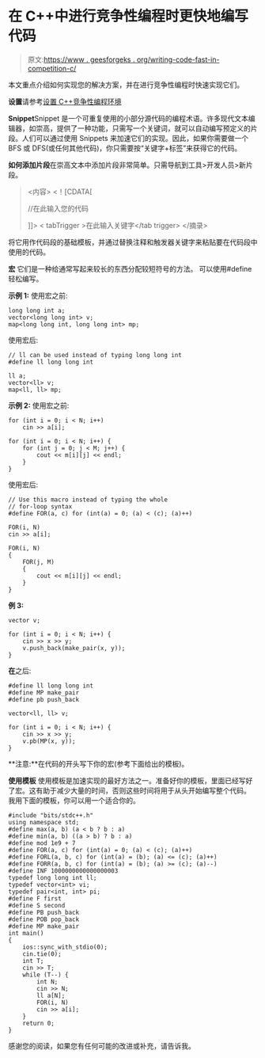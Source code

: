 # 在 C++中进行竞争性编程时更快地编写代码

> 原文:[https://www . geesforgeks . org/writing-code-fast-in-competition-c/](https://www.geeksforgeeks.org/writing-code-faster-during-competitive-programming-in-c/)

本文重点介绍如何实现您的解决方案，并在进行竞争性编程时快速实现它们。

**设置**请参考[设置 C++竞争性编程环境](https://www.geeksforgeeks.org/setting-up-a-c-competitive-programming-environment/)

**Snippet**Snippet 是一个可重复使用的小部分源代码的编程术语。许多现代文本编辑器，如崇高，提供了一种功能，只需写一个关键词，就可以自动编写预定义的片段。人们可以通过使用 Snippets 来加速它们的实现。因此，如果你需要做一个 BFS 或 DFS(或任何其他代码)，你只需要按“关键字+标签”来获得它的代码。

**如何添加片段**在崇高文本中添加片段非常简单。只需导航到工具>开发人员>新片段。

> <snippet><内容> <！[CDATA[</snippet>
> 
> //在此输入您的代码
> 
> ]]>
> < tabTrigger >在此输入关键字</tab trigger>
> </摘录>

将它用作代码段的基础模板，并通过替换注释和触发器关键字来粘贴要在代码段中使用的代码。

**宏**
它们是一种给通常写起来较长的东西分配较短符号的方法。
可以使用#define 轻松编写。

**示例 1:**
使用宏之前:

```
long long int a;
vector<long long int> v;
map<long long int, long long int> mp;
```

使用宏后:

```
// ll can be used instead of typing long long int
#define ll long long int

ll a;
vector<ll> v;
map<ll, ll> mp;
```

**示例 2:**
使用宏之前:

```
for (int i = 0; i < N; i++)
    cin >> a[i];

for (int i = 0; i < N; i++) {
    for (int j = 0; j < M; j++) {
        cout << m[i][j] << endl;
    }
}
```

使用宏后:

```
// Use this macro instead of typing the whole
// for-loop syntax
#define FOR(a, c) for (int(a) = 0; (a) < (c); (a)++)

FOR(i, N)
cin >> a[i];

FOR(i, N)
{
    FOR(j, M)
    {
        cout << m[i][j] << endl;
    }
}
```

**例 3:**

```
vector v;

for (int i = 0; i < N; i++) {
    cin >> x >> y;
    v.push_back(make_pair(x, y));
}
```

**在**之后:

```
#define ll long long int
#define MP make_pair
#define pb push_back

vector<ll, ll> v;

for (int i = 0; i < N; i++) {
    cin >> x >> y;
    v.pb(MP(x, y));
}
```

**注意:**在代码的开头写下你的宏(参考下面给出的模板)。

**使用模板**
使用模板是加速实现的最好方法之一。准备好你的模板，里面已经写好了宏。这有助于减少大量的时间，否则这些时间将用于从头开始编写整个代码。
我用下面的模板，你可以用一个适合你的。

```
#include "bits/stdc++.h"
using namespace std;
#define max(a, b) (a < b ? b : a)
#define min(a, b) ((a > b) ? b : a)
#define mod 1e9 + 7
#define FOR(a, c) for (int(a) = 0; (a) < (c); (a)++)
#define FORL(a, b, c) for (int(a) = (b); (a) <= (c); (a)++)
#define FORR(a, b, c) for (int(a) = (b); (a) >= (c); (a)--)
#define INF 1000000000000000003
typedef long long int ll;
typedef vector<int> vi;
typedef pair<int, int> pi;
#define F first
#define S second
#define PB push_back
#define POB pop_back
#define MP make_pair
int main()
{
    ios::sync_with_stdio(0);
    cin.tie(0);
    int T;
    cin >> T;
    while (T--) {
        int N;
        cin >> N;
        ll a[N];
        FOR(i, N)
        cin >> a[i];
    }
    return 0;
}
```

感谢您的阅读，如果您有任何可能的改进或补充，请告诉我。